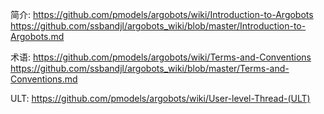 简介: 
https://github.com/pmodels/argobots/wiki/Introduction-to-Argobots
https://github.com/ssbandjl/argobots_wiki/blob/master/Introduction-to-Argobots.md

术语: 
https://github.com/pmodels/argobots/wiki/Terms-and-Conventions
https://github.com/ssbandjl/argobots_wiki/blob/master/Terms-and-Conventions.md

ULT:
https://github.com/pmodels/argobots/wiki/User-level-Thread-(ULT)